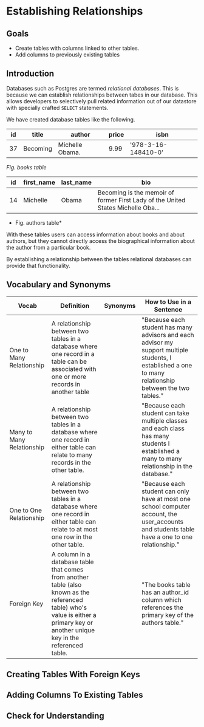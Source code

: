 # Establishing Relationships


## Goals

- Create tables with columns linked to other tables.
- Add columns to previously existing tables

## Introduction

Databases such as Postgres are termed *relational databases*.  This is because we can establish relationships between tabes in our database.  This allows developers to selectively pull related information out of our datastore with specially crafted `SELECT` statements.

We have created database tables like the following.

| id | title | author | price | isbn |
|--- |--- |--- |--- |--- |
| 37 | Becoming | Michelle Obama. | 9.99 | '978-3-16-148410-0' |

*Fig. books table*

| id | first_name | last_name | bio |
|--- |--- |--- |--- |
| 14 | Michelle | Obama | Becoming is the memoir of former First Lady of the United States Michelle Oba... |

* Fig. authors table*

With these tables users can access information about books and about authors, but they cannot directly access the biographical information about the author from a particular book.

By establishing a relationship between the tables relational databases can provide that functionality.

## Vocabulary and Synonyms

| Vocab           | Definition                                                                                                            | Synonyms             | How to Use in a Sentence                                                                                                                                                                                                                              |
| --------------- | --------------------------------------------------------------------------------------------------------------------- | -------------------- | ----------------------------------------------------------------------------------------------------------------------------------------------------------------------------------------------------------------------------------------------------- |
| One to Many Relationship        | A relationship between two tables in a database where one record in a table can be associated with one or more records in another table                                                     |                    | "Because each student has many advisors and each advisor my support multiple students, I established a one to many relationship between the two tables."                                                                |
| Many to Many Relationship        | A relationship between two tables in a database where one record in either table can relate to many records in the other table.                                                    |                    | "Because each student can take multiple classes and each class has many students I established a many to many relationship in the database."                                                                |
| One to One Relationship        | A relationship between two tables in a database where one record in either table can relate to at most one row in the other table.                                                    |                    | "Because each student can only have at most one school computer account, the user_accounts and students table have a one to one relationship."                                                                |
| Foreign Key        | A column in a database table that comes from another table (also known as the referenced table) who's value is either a primary key or another unique key in the referenced table.                                                    |                    | "The books table has an author_id column which references the primary key of the authors table."                                                                |


## Creating Tables With Foreign Keys

## Adding Columns To Existing Tables

## Check for Understanding

<!-- TODO:  Reorder question with CREATE TABLE -->

<!-- TODO:  Reorder question with ALTER TABLE -->

<!-- TODO:  Question on key takeaway -->